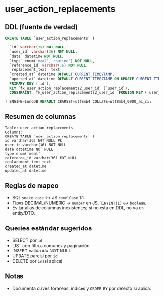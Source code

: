 # user_action_replacements

## DDL (fuente de verdad)
```sql
CREATE TABLE `user_action_replacements` (

  `id` varchar(36) NOT NULL,
  `user_id` varchar(36) NOT NULL,
  `date` datetime NOT NULL,
  `type` enum('meal','routine') NOT NULL,
  `reference_id` varchar(36) NOT NULL,
  `replacement_text` text,
  `created_at` datetime DEFAULT CURRENT_TIMESTAMP,
  `updated_at` datetime DEFAULT CURRENT_TIMESTAMP ON UPDATE CURRENT_TIMESTAMP,
  PRIMARY KEY (`id`),
  KEY `fk_user_action_replacements2_user_id` (`user_id`),
  CONSTRAINT `fk_user_action_replacements2_user_id` FOREIGN KEY (`user_id`) REFERENCES `users` (`id`)

) ENGINE=InnoDB DEFAULT CHARSET=utf8mb4 COLLATE=utf8mb4_0900_ai_ci;
```

## Resumen de columnas
```
Table: user_action_replacements
Columns:
CREATE TABLE `user_action_replacements` (
id varchar(36) NOT NULL PK
user_id varchar(36) NOT NULL
date datetime NOT NULL
type enum('meal'
reference_id varchar(36) NOT NULL
replacement_text text
created_at datetime
updated_at datetime
```

## Reglas de mapeo
- SQL `snake_case` ↔ JS `camelCase` 1:1.
- Tipos DECIMAL/NUMERIC → `number` en JS. `TINYINT(1)` ↔ `boolean`.
- Evitar alias de columnas inexistentes; si no está en DDL, no va en entity/DTO.

## Queries estándar sugeridos
- SELECT por `id`
- LIST con filtros comunes y paginación
- INSERT validando NOT NULL
- UPDATE parcial por `id`
- DELETE por `id` (si aplica)

## Notas
- Documenta claves foráneas, índices y `ORDER BY` por defecto si aplica.
